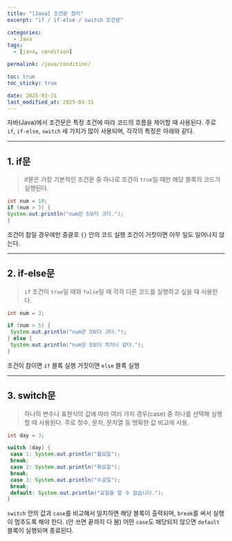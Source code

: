 ```yaml
---
title: "[Java] 조건문 정리"
excerpt: "if / if-else / switch 조건문"

categories:
  - Java
tags:
  - [java, condition]

permalink: /java/condition/

toc: true
toc_sticky: true

date: 2025-03-31
last_modified_at: 2025-03-31
---
```


자바(Java)에서 조건문은 특정 조건에 따라 코드의 흐름을 제어할 때 사용된다.
주로 `if`, `if-else`, `switch` 세 가지가 많이 사용되며, 각각의 특징은 아래와 같다.

<hr>

## 1. if문

>if문은 가장 기본적인 조건문 중 하나로 조건이 `true`일 때만 해당 블록의 코드가 실행된다.

```java
int num = 10;
if (num > 5) {
System.out.println("num은 5보다 크다.");
}
```

조건이 참일 경우에만 중괄호 `{}` 안의 코드 실행 조건이 거짓이면 아무 일도 일어나지 않는다.

<hr>

## 2. if-else문

>`if` 조건이 `true`일 때와 `false`일 때 각각 다른 코드를 실행하고 싶을 때 사용한다.

```java
int num = 3;

if (num > 5) {
 System.out.println("num은 5보다 크다.");
} else {
 System.out.println("num은 5보다 작거나 같다.");
}
```

조건이 참이면 `if` 블록 실행 
거짓이면 `else` 블록 실행

<hr>

## 3. switch문

>하나의 변수나 표현식의 값에 따라 여러 가지 경우(case) 중 하나를 선택해 실행할 때 사용된다.
주로 정수, 문자, 문자열 등 명확한 값 비교에 사용.

```java
int day = 3;

switch (day) {
 case 1: System.out.println("월요일");
 break;
 case 2: System.out.println("화요일");
 break;
 case 3: System.out.println("수요일");
 break;
 default: System.out.println("요일을 알 수 없습니다.");
}
```

`switch` 안의 값과 `case`를 비교해서 일치하면 해당 블록이 출력되며, `break`를 써서 실행이 멈추도록 해야 한다. (안 쓰면 끝까지 다 봄) 
어떤 `case`도 해당되지 않으면 `default` 블록이 실행되며 종료된다.